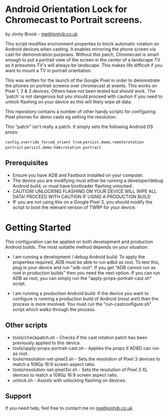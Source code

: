 # Android Orientation Lock for Chromecast to Portrait screens.
by Jonty Brook - me@jontyb.co.uk

This script modifies environment properties to block automatic rotation on Android devices when casting. It enables mirroring the phone screen via cast for demonstration purposes. Without this patch, Chromecast is smart enough to put a portrait view of the screen in the center of a landscape TV as it presumes TV's will always be landscape. This makes life difficult if you want to mount a TV in portrait orientation.

This was written for the launch of the Google Pixel in order to demonstrate the phones on portrait screens over chromecast at events. This works on Pixel 1, 2 & 3 devices. Others have not been tested but should work. The 'patch' is not dangerous but you should proceed with caution if you need to unlock flashing on your device as this will likely wipe all data.

This repository contains a number of other handy scripts for configuring Pixel phones for demo casts eg setting the resolution.

This "patch" isn't really a patch. It simply sets the following Android OS props:

`config.override_forced_orient true`
`persist.demo.remoterotation portrait`
`persist.demo.hdmirotation portrait`

## Prerequisites

- Ensure you have ADB and Fastboot installed on your computer.
- The device you are modifying must either be running a developer/debug Android build, or must have bootloader flashing unlocked.
- CAUTION! UNLOCKING FLASHING ON YOUR DEVICE WILL WIPE ALL DATA! PROCEED WITH CAUTION IF USING A PRODUCTION BUILD
- IF you are not using this on a Google Pixel 3, you should modify the script to boot the relevant version of TWRP for your device.

# Getting Started

This configuration can be applied on both development and production Android builds. The most suitable method depends on your situation:

- I am running a development / debug Android build: To apply the properties required, ADB must be able to run adbd as root. To test this, plug in your device and run "adb root". If you get "ADB cannot run as root in production builds" then you need the next option. If you can run ADB as root, you can simply run the "apply-props-portrait-cast.sh" script.

- I am running a production Android build: If the device you want to configure is running a production build of Android (most are!) then the process is more involved. You must run the "run-castconfigure.sh" script which walks through the process.

## Other scripts

- tools/checkpatch.sh - Checks if the cast rotation patch has been previously applied to this device.
- tools/apply-props-portrait-cast.sh - Applies the props if ADBD can run as root.
- tools/resolution-set-pixel3.sh - Sets the resolution of Pixel 3 devices to match a 1080p 16:9 screen aspect ratio.
- tools/resolution-set-pixel3xl.sh - Sets the resolution of Pixel 3 XL devices to match a 1080p 16:9 screen aspect ratio.
- unlock.sh - Assists with unlocking flashing on devices.

## Support

If you need help, feel free to contact me on me@jontyb.co.uk
